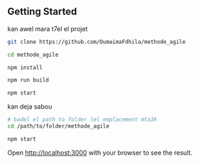 ## Getting Started
kan awel mara t7el el projet
```bash
git clone https://github.com/OumaimaFdhila/methode_agile

cd methode_agile

npm install

npm run build

npm start
```

kan deja sabou
```bash
# badel el path to folder lel emplacement mta3k
cd /path/to/folder/methode_agile

npm start
```

Open [http://localhost:3000](http://localhost:3000) with your browser to see the result.
